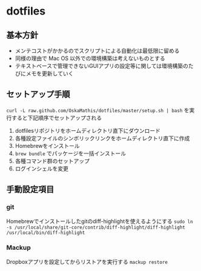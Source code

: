 # dotfiles

## 基本方針
- メンテコストがかかるのでスクリプトによる自動化は最低限に留める
- 同様の理由で Mac OS 以外での環境構築は考えないものとする
- テキストベースで管理できないGUIアプリの設定等に関しては環境構築のたびにメモを更新していく


## セットアップ手順
`curl -L raw.github.com/OskaMathis/dotfiles/master/setup.sh | bash` を実行すると下記順序でセットアップされる
1. dotfilesリポジトリをホームディレクトリ直下にダウンロード
2. 各種設定ファイルのシンボリックリンクをホームディレクトリ直下に作成
3. Homebrewをインストール
4. `brew bundle` でパッケージを一括インストール
5. 各種コマンド群のセットアップ
6. ログインシェルを変更


## 手動設定項目
### git
Homebrewでインストールしたgitのdiff-highlightを使えるようにする
`sudo ln -s /usr/local/share/git-core/contrib/diff-highlight/diff-highlight /usr/local/bin/diff-highlight`

### Mackup
Dropboxアプリを設定してからリストアを実行する
`mackup restore`

